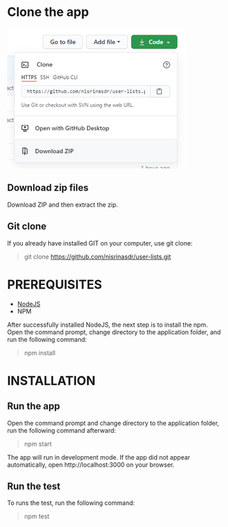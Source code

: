 # Clone the app
![clone the app](./src/gitclone.png)

## Download zip files
Download ZIP and then extract the zip.

## Git clone
If you already have installed GIT on your computer, use git clone:
> git clone https://github.com/nisrinasdr/user-lists.git

# PREREQUISITES
* [NodeJS](https://nodejs.org/en/)
* NPM

After successfully installed NodeJS, the next step is to install the npm. Open the command prompt, change directory to the application folder, and run the following command:
> npm install

# INSTALLATION

## Run the app
Open the command prompt and change directory to the application folder, run the following command afterward:

> npm start

The app will run in development mode. If the app did not appear automatically, open http://localhost:3000 on your browser.

## Run the test
To runs the test, run the following command:
> npm test